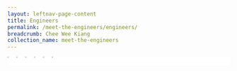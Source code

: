 ```yaml
---
layout: leftnav-page-content
title: Engineers
permalink: /meet-the-engineers/engineers/
breadcrumb: Chee Wee Kiang
collection_name: meet-the-engineers
---
```


<!DOCTYPE html>
<html>
<head>
<style>
.flex-container {
  display: flex;
  background-color: white;
}

.flex-container > div {
  background-color: #ffffff;
  margin: 0px;
  padding: 0px;
}
</style>
</head>
<body>

<div class="flex-container">
 <div>
  <image src="/images/wee-kiang.jpeg" style="width:14%;" />
 </div>
 <div>
  <image src="/images/wee-kiang.jpeg" style="width:14%;" />
 </div>
 <div>
  <image src="/images/wee-kiang.jpeg" style="width:14%;" />
 </div>
 <div>
  <image src="/images/wee-kiang.jpeg" style="width:14%;" />
 </div>
 <div>
  <image src="/images/wee-kiang.jpeg" style="width:14%;" />
 </div>
 <div>
  <image src="/images/wee-kiang.jpeg" style="width:14%;" />
 </div>
 
  
</body>
</html>

